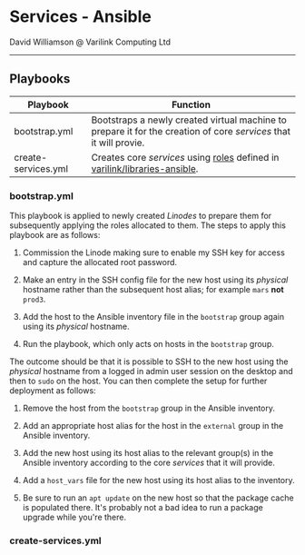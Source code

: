 # Services - Ansible

David Williamson @ Varilink Computing Ltd

------

## Playbooks

| Playbook            | Function                                                                                                                                                                           |
| ------------------- | ---------------------------------------------------------------------------------------------------------------------------------------------------------------------------------- |
| bootstrap.yml       | Bootstraps a newly created virtual machine to prepare it for the creation of core *services* that it will provie.                                                                  |
| create-services.yml | Creates core *services* using [roles](https://github.com/varilink/libraries-ansible#roles) defined in [varilink/libraries-ansible](https://github.com/varilink/libraries-ansible). |

### bootstrap.yml

This playbook is applied to newly created *Linodes* to prepare them for subsequently applying the roles allocated to them. The steps to apply this playbook are as follows:

1. Commission the Linode making sure to enable my SSH key for access and capture the allocated root password.

2. Make an entry in the SSH config file for the new host using its *physical* hostname rather than the subsequent host alias; for example `mars` **not** `prod3`.

3. Add the host to the Ansible inventory file in the `bootstrap` group again using its *physical* hostname.

4. Run the playbook, which only acts on hosts in the `bootstrap` group.

The outcome should be that it is possible to SSH to the new host using the *physical* hostname from a logged in admin user session on the desktop and then to `sudo` on the host. You can then complete the setup for further deployment as follows:

1. Remove the host from the `bootstrap` group in the Ansible inventory.

2. Add an appropriate host alias for the host in the `external` group in the Ansible inventory.

3. Add the new host using its host alias to the relevant group(s) in the Ansible inventory according to the core *services* that it will provide.

4. Add a `host_vars` file for the new host using its host alias to the inventory.

5. Be sure to run an `apt update` on the new host so that the package cache is populated there. It's probably not a bad idea to run a package upgrade while you're there.

### create-services.yml
